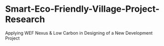 # Smart-Eco-Friendly-Village-Project-Research

Applying WEF Nexus & Low Carbon in Designing of a New Development Project
